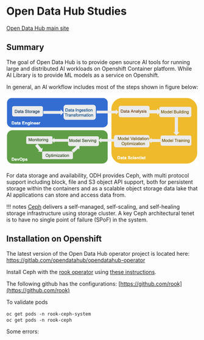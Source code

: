 # Open Data Hub Studies

[Open Data Hub main site](https://opendatahub.io)

## Summary

The goal of Open Data Hub is to provide open source AI tools for running large and distributed AI workloads on Openshift Container platform. While AI Library is to provide ML models as a service on Openshift.

In general, an AI workflow includes most of the steps shown in figure below:

![](images/odh-figure-1.png)

For data storage and availability, ODH provides Ceph, with multi protocol support including block, file and S3 object API support, both for persistent storage within the containers and as a scalable object storage data lake that AI applications can store and access data from.

!!! notes
        [Ceph](https://docs.ceph.com/docs/master/start/intro/) delivers a self-managed, self-scaling, and self-healing storage infrastructure using storage cluster. A key Ceph architectural tenet is to have no single point of failure (SPoF) in the system.

## Installation on Openshift

The latest version of the Open Data Hub operator project is located here: https://gitlab.com/opendatahub/opendatahub-operator

Install Ceph with the [rook operator](https://www.redhat.com/en/blog/rook-ceph-storage-operator-now-operatorhubio) using [these instructions](https://opendatahub.io/arch.html#ceph-installation-with-the-rook-operator).

The following github has the configurations: [https://github.com/rook](https://github.com/rook)

To validate pods 

```
oc get pods -n rook-ceph-system
oc get pods -n rook-ceph
```

Some errors:
